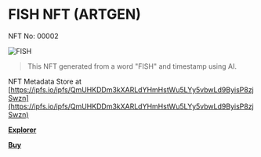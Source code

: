 # FISH NFT (ARTGEN)
NFT No: 00002

![FISH](https://artgen.nft.my.id/original/795376891a182bb9bb58db0374af75804a4f1c90f9f44c12d79352bae77c8f9b.png)

> This NFT generated from a word "FISH" and timestamp using AI.

NFT Metadata Store at [https://ipfs.io/ipfs/QmUHKDDm3kXARLdYHmHstWu5LYy5vbwLd9ByisP8zjSwzn](https://ipfs.io/ipfs/QmUHKDDm3kXARLdYHmHstWu5LYy5vbwLd9ByisP8zjSwzn)

**[Explorer](https://simpleledger.info/#token/795376891a182bb9bb58db0374af75804a4f1c90f9f44c12d79352bae77c8f9b)**

**[Buy](https://www.juungle.net/#/assets/795376891a182bb9bb58db0374af75804a4f1c90f9f44c12d79352bae77c8f9b)**
